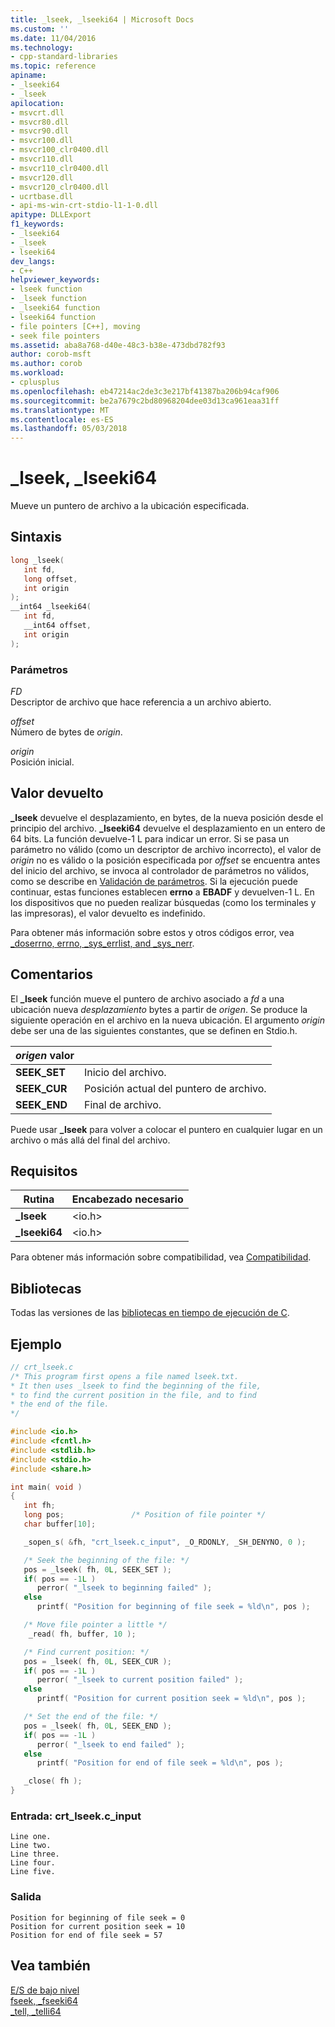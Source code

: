 ```yaml
---
title: _lseek, _lseeki64 | Microsoft Docs
ms.custom: ''
ms.date: 11/04/2016
ms.technology:
- cpp-standard-libraries
ms.topic: reference
apiname:
- _lseeki64
- _lseek
apilocation:
- msvcrt.dll
- msvcr80.dll
- msvcr90.dll
- msvcr100.dll
- msvcr100_clr0400.dll
- msvcr110.dll
- msvcr110_clr0400.dll
- msvcr120.dll
- msvcr120_clr0400.dll
- ucrtbase.dll
- api-ms-win-crt-stdio-l1-1-0.dll
apitype: DLLExport
f1_keywords:
- _lseeki64
- _lseek
- lseeki64
dev_langs:
- C++
helpviewer_keywords:
- lseek function
- _lseek function
- _lseeki64 function
- lseeki64 function
- file pointers [C++], moving
- seek file pointers
ms.assetid: aba8a768-d40e-48c3-b38e-473dbd782f93
author: corob-msft
ms.author: corob
ms.workload:
- cplusplus
ms.openlocfilehash: eb47214ac2de3c3e217bf41387ba206b94caf906
ms.sourcegitcommit: be2a7679c2bd80968204dee03d13ca961eaa31ff
ms.translationtype: MT
ms.contentlocale: es-ES
ms.lasthandoff: 05/03/2018
---
```

# <a name="lseek-lseeki64"></a>_lseek, _lseeki64

Mueve un puntero de archivo a la ubicación especificada.

## <a name="syntax"></a>Sintaxis

```C
long _lseek(
   int fd,
   long offset,
   int origin
);
__int64 _lseeki64(
   int fd,
   __int64 offset,
   int origin
);
```

### <a name="parameters"></a>Parámetros

*FD*<br/>
Descriptor de archivo que hace referencia a un archivo abierto.

*offset*<br/>
Número de bytes de *origin*.

*origin*<br/>
Posición inicial.

## <a name="return-value"></a>Valor devuelto

**_lseek** devuelve el desplazamiento, en bytes, de la nueva posición desde el principio del archivo. **_lseeki64** devuelve el desplazamiento en un entero de 64 bits. La función devuelve-1 L para indicar un error. Si se pasa un parámetro no válido (como un descriptor de archivo incorrecto), el valor de *origin* no es válido o la posición especificada por *offset* se encuentra antes del inicio del archivo, se invoca al controlador de parámetros no válidos, como se describe en [Validación de parámetros](../../c-runtime-library/parameter-validation.md). Si la ejecución puede continuar, estas funciones establecen **errno** a **EBADF** y devuelven-1 L. En los dispositivos que no pueden realizar búsquedas (como los terminales y las impresoras), el valor devuelto es indefinido.

Para obtener más información sobre estos y otros códigos error, vea [_doserrno, errno, _sys_errlist, and _sys_nerr](../../c-runtime-library/errno-doserrno-sys-errlist-and-sys-nerr.md).

## <a name="remarks"></a>Comentarios

El **_lseek** función mueve el puntero de archivo asociado a *fd* a una ubicación nueva *desplazamiento* bytes a partir de *origen*. Se produce la siguiente operación en el archivo en la nueva ubicación. El argumento *origin* debe ser una de las siguientes constantes, que se definen en Stdio.h.

|*origen* valor||
|-|-|
**SEEK_SET**|Inicio del archivo.
**SEEK_CUR**|Posición actual del puntero de archivo.
**SEEK_END**|Final de archivo.

Puede usar **_lseek** para volver a colocar el puntero en cualquier lugar en un archivo o más allá del final del archivo.

## <a name="requirements"></a>Requisitos

|Rutina|Encabezado necesario|
|-------------|---------------------|
|**_lseek**|\<io.h>|
|**_lseeki64**|\<io.h>|

Para obtener más información sobre compatibilidad, vea [Compatibilidad](../../c-runtime-library/compatibility.md).

## <a name="libraries"></a>Bibliotecas

Todas las versiones de las [bibliotecas en tiempo de ejecución de C](../../c-runtime-library/crt-library-features.md).

## <a name="example"></a>Ejemplo

```C
// crt_lseek.c
/* This program first opens a file named lseek.txt.
* It then uses _lseek to find the beginning of the file,
* to find the current position in the file, and to find
* the end of the file.
*/

#include <io.h>
#include <fcntl.h>
#include <stdlib.h>
#include <stdio.h>
#include <share.h>

int main( void )
{
   int fh;
   long pos;               /* Position of file pointer */
   char buffer[10];

   _sopen_s( &fh, "crt_lseek.c_input", _O_RDONLY, _SH_DENYNO, 0 );

   /* Seek the beginning of the file: */
   pos = _lseek( fh, 0L, SEEK_SET );
   if( pos == -1L )
      perror( "_lseek to beginning failed" );
   else
      printf( "Position for beginning of file seek = %ld\n", pos );

   /* Move file pointer a little */
    _read( fh, buffer, 10 );

   /* Find current position: */
   pos = _lseek( fh, 0L, SEEK_CUR );
   if( pos == -1L )
      perror( "_lseek to current position failed" );
   else
      printf( "Position for current position seek = %ld\n", pos );

   /* Set the end of the file: */
   pos = _lseek( fh, 0L, SEEK_END );
   if( pos == -1L )
      perror( "_lseek to end failed" );
   else
      printf( "Position for end of file seek = %ld\n", pos );

   _close( fh );
}
```

### <a name="input-crtlseekcinput"></a>Entrada: crt_lseek.c_input

```Input
Line one.
Line two.
Line three.
Line four.
Line five.
```

### <a name="output"></a>Salida

```Output
Position for beginning of file seek = 0
Position for current position seek = 10
Position for end of file seek = 57
```

## <a name="see-also"></a>Vea también

[E/S de bajo nivel](../../c-runtime-library/low-level-i-o.md)<br/>
[fseek, _fseeki64](fseek-fseeki64.md)<br/>
[_tell, _telli64](tell-telli64.md)<br/>
